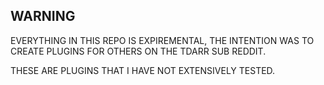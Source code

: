 ## WARNING
EVERYTHING IN THIS REPO IS EXPIREMENTAL, THE INTENTION WAS TO CREATE PLUGINS FOR OTHERS ON THE TDARR SUB REDDIT.

THESE ARE PLUGINS THAT I HAVE NOT EXTENSIVELY TESTED.
